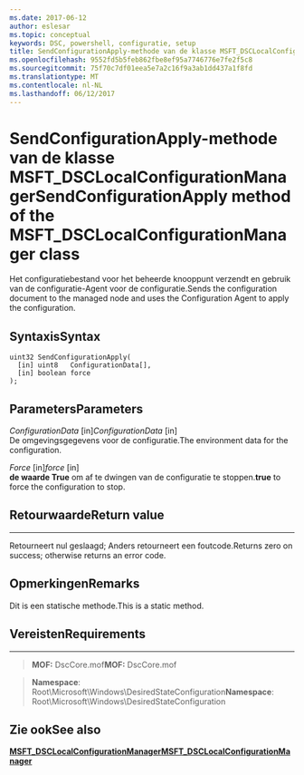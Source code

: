 ```yaml
---
ms.date: 2017-06-12
author: eslesar
ms.topic: conceptual
keywords: DSC, powershell, configuratie, setup
title: SendConfigurationApply-methode van de klasse MSFT_DSCLocalConfigurationManager
ms.openlocfilehash: 9552fd5b5feb862fbe8ef95a7746776e7fe2f5c8
ms.sourcegitcommit: 75f70c7df01eea5e7a2c16f9a3ab1dd437a1f8fd
ms.translationtype: MT
ms.contentlocale: nl-NL
ms.lasthandoff: 06/12/2017
---
```

# <a name="sendconfigurationapply-method-of-the-msftdsclocalconfigurationmanager-class"></a><span data-ttu-id="da37a-103">SendConfigurationApply-methode van de klasse MSFT_DSCLocalConfigurationManager</span><span class="sxs-lookup"><span data-stu-id="da37a-103">SendConfigurationApply method of the MSFT_DSCLocalConfigurationManager class</span></span>

<span data-ttu-id="da37a-104">Het configuratiebestand voor het beheerde knooppunt verzendt en gebruik van de configuratie-Agent voor de configuratie.</span><span class="sxs-lookup"><span data-stu-id="da37a-104">Sends the configuration document to the managed node and uses the Configuration Agent to apply the configuration.</span></span>

<a name="syntax"></a><span data-ttu-id="da37a-105">Syntaxis</span><span class="sxs-lookup"><span data-stu-id="da37a-105">Syntax</span></span>
------

```mof
uint32 SendConfigurationApply(
  [in] uint8   ConfigurationData[],
  [in] boolean force
);
```

<a name="parameters"></a><span data-ttu-id="da37a-106">Parameters</span><span class="sxs-lookup"><span data-stu-id="da37a-106">Parameters</span></span>
----------

<span data-ttu-id="da37a-107">*ConfigurationData* \[in\]</span><span class="sxs-lookup"><span data-stu-id="da37a-107">*ConfigurationData* \[in\]</span></span>  
<span data-ttu-id="da37a-108">De omgevingsgegevens voor de configuratie.</span><span class="sxs-lookup"><span data-stu-id="da37a-108">The environment data for the configuration.</span></span>

<span data-ttu-id="da37a-109">*Force* \[in\]</span><span class="sxs-lookup"><span data-stu-id="da37a-109">*force* \[in\]</span></span>  
<span data-ttu-id="da37a-110">**de waarde True** om af te dwingen van de configuratie te stoppen.</span><span class="sxs-lookup"><span data-stu-id="da37a-110">**true** to force the configuration to stop.</span></span>

## <a name="return-value"></a><span data-ttu-id="da37a-111">Retourwaarde</span><span class="sxs-lookup"><span data-stu-id="da37a-111">Return value</span></span>
------------

<span data-ttu-id="da37a-112">Retourneert nul geslaagd; Anders retourneert een foutcode.</span><span class="sxs-lookup"><span data-stu-id="da37a-112">Returns zero on success; otherwise returns an error code.</span></span>

## <a name="remarks"></a><span data-ttu-id="da37a-113">Opmerkingen</span><span class="sxs-lookup"><span data-stu-id="da37a-113">Remarks</span></span>

<span data-ttu-id="da37a-114">Dit is een statische methode.</span><span class="sxs-lookup"><span data-stu-id="da37a-114">This is a static method.</span></span>

## <a name="requirements"></a><span data-ttu-id="da37a-115">Vereisten</span><span class="sxs-lookup"><span data-stu-id="da37a-115">Requirements</span></span>
------------
><span data-ttu-id="da37a-116">**MOF:** DscCore.mof</span><span class="sxs-lookup"><span data-stu-id="da37a-116">**MOF:** DscCore.mof</span></span>

><span data-ttu-id="da37a-117">**Namespace**: Root\Microsoft\Windows\DesiredStateConfiguration</span><span class="sxs-lookup"><span data-stu-id="da37a-117">**Namespace**: Root\Microsoft\Windows\DesiredStateConfiguration</span></span>


## <a name="see-also"></a><span data-ttu-id="da37a-118">Zie ook</span><span class="sxs-lookup"><span data-stu-id="da37a-118">See also</span></span>


[<span data-ttu-id="da37a-119">**MSFT_DSCLocalConfigurationManager**</span><span class="sxs-lookup"><span data-stu-id="da37a-119">**MSFT_DSCLocalConfigurationManager**</span></span>](msft-dsclocalconfigurationmanager.md)


 

 



